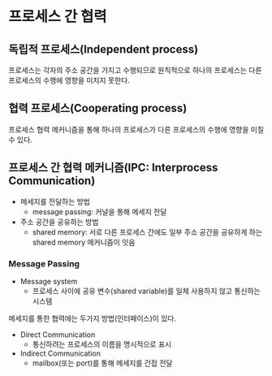 # 프로세스 간 협력

## 독립적 프로세스(Independent process)

프로세스는 각자의 주소 공간을 가지고 수행되므로 원칙적으로 하나의 프로세스는 다른 프로세스의 수행에 영향을 미치지 못한다.

## 협력 프로세스(Cooperating process)

프로세스 협력 메커니즘을 통해 하나의 프로세스가 다른 프로세스의 수행에 영향을 미칠 수 있다.

## 프로세스 간 협력 메커니즘(IPC: Interprocess Communication)

- 메세지를 전달하는 방법
  - message passing: 커널을 통해 메세지 전달
- 주소 공간을 공유하는 방법
  - shared memory: 서로 다른 프로세스 간에도 일부 주소 공간을 공유하게 하는 shared memory 메커니즘이 잇음

### Message Passing

- Message system
  - 프로세스 사이에 공유 변수(shared variable)를 일체 사용하지 않고 통신하는 시스템

메세지를 통한 협력에는 두가지 방법(인터페이스)이 있다.

- Direct Communication
  - 통신하려는 프로세스의 이름을 명시적으로 표시
- Indirect Communication
  - mailbox(또는 port)를 통해 메세지를 간접 전달